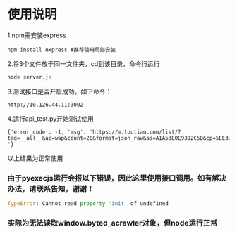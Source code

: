 # 使用说明

1.npm需安装express

`npm install express #推荐使用局部安装  `

2.将3个文件放于同一文件夹，cd到该目录，命令行运行

```javascript
node server.js
```

3.测试接口是否开启成功，如下命令：

```
http://10.126.44.11:3002
```



4.运行api_test.py开始测试使用

```
{'error_code': -1, 'msg': 'https://m.toutiao.com/list/?tag=__all__&ac=wap&count=20&format=json_raw&as=A1A53E0E9392C5D&cp=5EE3729CA58D3E1&max_behot_time=1591940030&_signature=q0yg5AAgEBBUs18btVJzAqtMIfAAPW-'}
```

以上结果为正常使用


### 由于pyexecjs运行会报以下错误，因此这里使用接口调用。如有解决办法，请联系告知，谢谢！
```python
TypeError: Cannot read property 'init' of undefined
```
### 实际为无法读取window.byted_acrawler对象，但node运行正常

